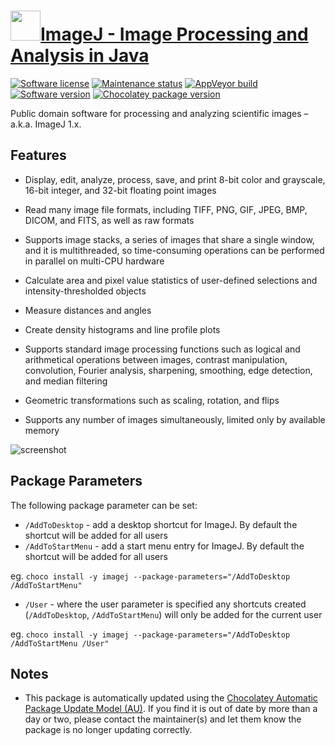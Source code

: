 # [<img src="https://cdn.jsdelivr.net/gh/dgalbraith/chocolatey-packages@a306a1daa4f210fa0a5421f2a3c996804629256a/icons/imagej.png" width="48" height="48" />ImageJ - Image Processing and Analysis in Java](https://chocolatey.org/packages/imagej)

[![Software license](https://img.shields.io/badge/License-Public%20Domain-brightgreen.svg)](https://imagej.nih.gov/ij/disclaimer.html)
[![Maintenance status](https://img.shields.io/badge/maintained%3F-yes-green.svg)](https://gitHub.com/dgalbraith/chocolatey-packages/graphs/commit-activity)
[![AppVeyor build](https://img.shields.io/appveyor/ci/dgalbraith/chocolatey-packages)](https://ci.appveyor.com/project/dgalbraith/chocolatey-packages)
[![Software version](https://img.shields.io/badge/Source-v1.54-blue)](http://wsr.imagej.net/distros/win/ij152-win-java8.zip)
[![Chocolatey package version](https://img.shields.io/chocolatey/v/imagej?label=Chocolatey)](https://chocolatey.org/packages/imagej)

Public domain software for processing and analyzing scientific images – a.k.a. ImageJ 1.x.

## Features

* Display, edit, analyze, process, save, and print 8-bit color and grayscale, 16-bit integer, and 32-bit
floating point images

* Read many image file formats, including TIFF, PNG, GIF, JPEG, BMP, DICOM, and FITS, as well as raw formats

* Supports image stacks, a series of images that share a single window, and it is multithreaded, so
time-consuming operations can be performed in parallel on multi-CPU hardware

* Calculate area and pixel value statistics of user-defined selections and intensity-thresholded objects

* Measure distances and angles

* Create density histograms and line profile plots

* Supports standard image processing functions such as logical and arithmetical operations between images,
contrast manipulation, convolution, Fourier analysis, sharpening, smoothing, edge detection, and median
filtering

* Geometric transformations such as scaling, rotation, and flips

* Supports any number of images simultaneously, limited only by available memory

![screenshot](https://cdn.jsdelivr.net/gh/dgalbraith/chocolatey-packages@3d96ff972ea781c5e7ddf915b56f74c7b4baf5a4/automatic/imagej/screenshot.png)

## Package Parameters

The following package parameter can be set:

* `/AddToDesktop`   - add a desktop shortcut for ImageJ. By default the shortcut will be added for all users
* `/AddToStartMenu` - add a start menu entry for ImageJ. By default the shortcut will be added for all users

eg. `choco install -y imagej --package-parameters="/AddToDesktop /AddToStartMenu"`

* `/User`           - where the user parameter is specified any shortcuts created (`/AddToDesktop`, `/AddToStartMenu`)
will only be added for the current user

eg. `choco install -y imagej --package-parameters="/AddToDesktop /AddToStartMenu /User"`

## Notes

* This package is automatically updated using the [Chocolatey Automatic Package Update Model (AU)](https://github.com/majkinetor/au/blob/master/README.md).
If you find it is out of date by more than a day or two, please contact the maintainer(s) and let them know the package is no longer updating correctly.
